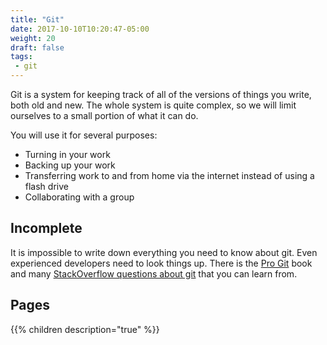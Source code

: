 ```yaml
---
title: "Git"
date: 2017-10-10T10:20:47-05:00
weight: 20
draft: false
tags:
 - git
---
```


Git is a system for keeping track of all of the versions of things you write, both old and new. 
The whole system is quite complex, so we will limit ourselves to a small portion of what it can do.

You will use it for several purposes: 

* Turning in your work
* Backing up your work
* Transferring work to and from home via the internet instead of using a flash drive
* Collaborating with a group

## Incomplete

It is impossible to write down everything you need to know about git. Even experienced developers need to look things up. There is the [Pro Git](https://git-scm.com/book/en/v2) book and many [StackOverflow questions about git](https://stackoverflow.com/questions/tagged/git?sort=votes&pageSize=15) that you can learn from.

## Pages

{{% children description="true" %}}



